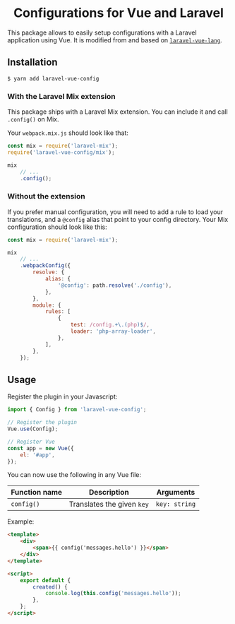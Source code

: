 <p align="center">
  <h1 align="center">Configurations for Vue and Laravel</h1>
<p>

This package allows to easily setup configurations with a Laravel application using Vue. It is modified from and based on [`laravel-vue-lang`](https://github.com/rmariuzzo/laravel-vue-lang/).


## Installation

```console
$ yarn add laravel-vue-config
```

### With the Laravel Mix extension

This package ships with a Laravel Mix extension. You can include it and call `.config()` on Mix.

Your `webpack.mix.js` should look like that:

```js
const mix = require('laravel-mix');
require('laravel-vue-config/mix');

mix
	// ...
	.config();
```

### Without the extension

If you prefer manual configuration, you will need to add a rule to load your translations, and a `@config` alias that point to your config directory. Your Mix configuration should look like this:

```js
const mix = require('laravel-mix');

mix
	// ...
	.webpackConfig({
		resolve: {
			alias: {
				'@config': path.resolve('./config'),
			},
		},
		module: {
			rules: [
				{
					test: /config.+\.(php)$/,
					loader: 'php-array-loader',
				},
			],
		},
	});
```

## Usage

Register the plugin in your Javascript:

```js
import { Config } from 'laravel-vue-config';

// Register the plugin
Vue.use(Config);

// Register Vue
const app = new Vue({
	el: '#app',
});
```

You can now use the following in any Vue file:

| Function name | Description                                                                                   | Arguments                                                   |
| ------------- | --------------------------------------------------------------------------------------------- | ----------------------------------------------------------- |
| `config()`        | Translates the given `key` | `key: string` |


Example:

```html
<template>
	<div>
		<span>{{ config('messages.hello') }}</span>
	</div>
</template>

<script>
	export default {
		created() {
			console.log(this.config('messages.hello'));
		},
	};
</script>
```
